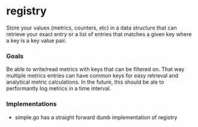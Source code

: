 # registry

Store your values (metrics, counters, etc) in a data structure that can retrieve your exact entry or a list of entries that matches a given key where a key is a key value pair.

### Goals

Be able to write/read metrics with keys that can be filtered on. That way multiple metrics entries can have common keys for easy retrieval and analytical metric calculations. In the future, this should be ale to performantly log metrics in a time interval. 

### Implementations

* simple.go has a straight forward dumb implementation of registry 
